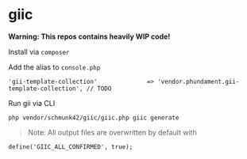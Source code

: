 giic
====

**Warning: This repos contains heavily WIP code!**


Install via `composer`


Add the alias to `console.php`

    'gii-template-collection'              => 'vendor.phundament.gii-template-collection', // TODO


Run gii via CLI

    php vendor/schmunk42/giic/giic.php giic generate


> Note: All output files are overwritten by default with

    define('GIIC_ALL_CONFIRMED', true);